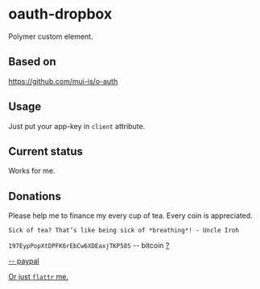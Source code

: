 
# oauth-dropbox
Polymer custom element.

## Based on
https://github.com/mui-is/o-auth

## Usage
Just put your app-key in `client` attribute.

## Current status
Works for me.

## Donations
Please help me to finance my every cup of tea. Every coin is appreciated.

```
Sick of tea? That’s like being sick of *breathing*! - Uncle Iroh
```

`197EypPopXtDPFK6rEbCw6XDEaxjTKP58S` -- bitcoin [?](http://en.wikipedia.org/wiki/Bitcoin)

[ -- paypal](https://www.paypal.com/cgi-bin/webscr?cmd=_s-xclick&hosted_button_id=G8AHNH2A2BN4Y)

[Or just `flattr`  me.](https://flattr.com/submit/auto?user_id=jguth&url=https://github.com/fentas)
